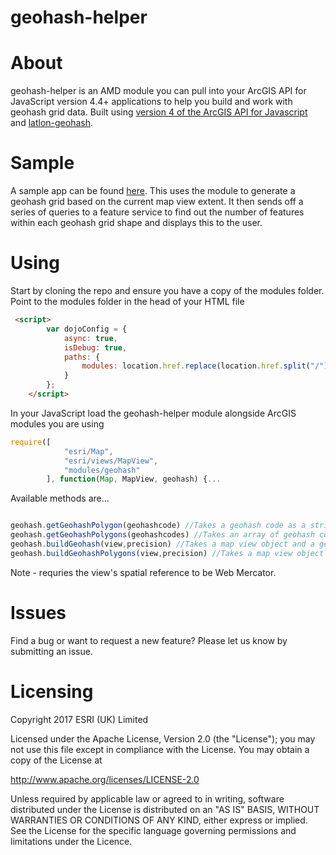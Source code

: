 # **geohash-helper**

# About
geohash-helper is an AMD module you can pull into your ArcGIS API for JavaScript version 4.4+ applications to help you build and work with geohash grid data. Built using [version 4 of the ArcGIS API for Javascript](https://developers.arcgis.com/javascript/) and [latlon-geohash](https://github.com/chrisveness/latlon-geohash).


# Sample
A sample app can be found [here](http://bit.ly/2vLojXH). This uses the module to generate a geohash grid based on the current map view extent. It then sends off a series of queries to a feature service to find out the number of features within each geohash grid shape and displays this to the user.

# Using
Start by cloning the repo and ensure you have a copy of the modules folder. Point to the modules folder in the head of your HTML file

```HTML
 <script>
        var dojoConfig = {
            async: true,
            isDebug: true,
            paths: {
                modules: location.href.replace(location.href.split("/").pop(), "") + "/lib/modules"
            }
        };
    </script>
```

In your JavaScript load the geohash-helper module alongside ArcGIS modules you are using

```JavaScript
require([
            "esri/Map",
            "esri/views/MapView",
            "modules/geohash"
        ], function(Map, MapView, geohash) {...

```

Available methods are...

```JavaScript

geohash.getGeohashPolygon(geohashcode) //Takes a geohash code as a string, e.g. "djb". Returns a polygon object
geohash.getGeohashPolygons(geohashcodes) //Takes an array of geohash codes, e.g. ["djb","djc"].. Returns an array of polygon objects
geohash.buildGeohash(view,precision) //Takes a map view object and a geohash grid precision number. Returns an array of geohash codes for the view extent
geohash.buildGeohashPolygons(view,precision) //Takes a map view object and a geohash grid precision number. Returns an array of polygon objects for the view extent

```

Note - requries the view's spatial reference to be Web Mercator. 

# Issues

Find a bug or want to request a new feature? Please let us know by submitting an issue.

# Licensing

Copyright 2017 ESRI (UK) Limited

Licensed under the Apache License, Version 2.0 (the "License"); you may not use this file except in compliance with the License. You may obtain a copy of the License at

http://www.apache.org/licenses/LICENSE-2.0

Unless required by applicable law or agreed to in writing, software distributed under the License is distributed on an "AS IS" BASIS, WITHOUT WARRANTIES OR CONDITIONS OF ANY KIND, either express or implied. See the License for the specific language governing permissions and limitations under the Licence.
